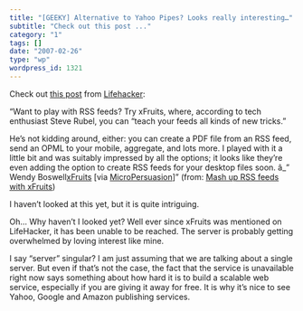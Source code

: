 ```yaml
---
title: "[GEEKY] Alternative to Yahoo Pipes? Looks really interesting…"
subtitle: "Check out this post ..."
category: "1"
tags: []
date: "2007-02-26"
type: "wp"
wordpress_id: 1321
---
```

Check out [this post](http://lifehacker.com/software/rss/mash-up-rss-feeds-with-xfruits-239457.php) from [Lifehacker](http://www.lifehacker.com):
> 
“Want to play with RSS feeds? Try xFruits, where, according to tech enthusiast Steve Rubel, you can “teach your feeds all kinds of new tricks.” 

 He’s not kidding around, either: you can create a PDF file from an RSS feed, send an OPML to your mobile, aggregate, and lots more. I played with it a little bit and was suitably impressed by all the options; it looks like they’re even adding the option to create RSS feeds for your desktop files soon. â_” Wendy Boswell[xFruits](http://www.xfruits.com/) [via [MicroPersuasion](http://www.micropersuasion.com/2006/08/xfruits_teaches.html)]” (from: [Mash up RSS feeds with xFruits](http://lifehacker.com/software/rss/mash-up-rss-feeds-with-xfruits-239457.php)) 

 I haven’t looked at this yet, but it is quite intriguing. 

Oh… Why haven’t I looked yet? Well ever since xFruits was mentioned on LifeHacker, it has been unable to be reached. The server is probably getting overwhelmed by loving interest like mine. 

I say “server” singular? I am just assuming that we are talking about a single server. But even if that’s not the case, the fact that the service is unavailable right now says something about how hard it is to build a scalable web service, especially if you are giving it away for free. It is why it’s nice to see Yahoo, Google and Amazon publishing services.